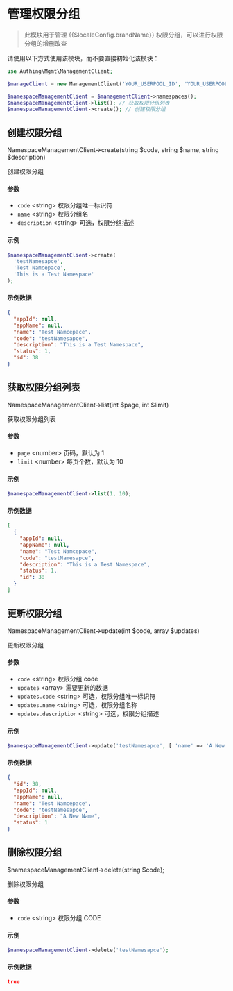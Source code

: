 # 管理权限分组

<LastUpdated/>

> 此模块用于管理 {{$localeConfig.brandName}} 权限分组，可以进行权限分组的增删改查

请使用以下方式使用该模块，而不要直接初始化该模块：

```php
use Authing\Mgmt\ManagementClient;

$manageClient = new ManagementClient('YOUR_USERPOOL_ID', 'YOUR_USERPOOL_SECRET');

$namespaceManagementClient = $managementClient->namespaces();
$namespaceManagementClient->list(); // 获取权限分组列表
$namespaceManagementClient->create(); // 创建权限分组
```

## 创建权限分组

NamespaceManagementClient->create(string $code, string $name, string $description)

创建权限分组

#### 参数

- `code` \<string\> 权限分组唯一标识符
- `name` \<string\> 权限分组名
- `description` \<string\> 可选，权限分组描述

#### 示例

```php
$namespaceManagementClient->create(
  'testNamesapce',
  'Test Namcepace',
  'This is a Test Namespace'
);
```

#### 示例数据

```json
{
  "appId": null,
  "appName": null,
  "name": "Test Namcepace",
  "code": "testNamesapce",
  "description": "This is a Test Namespace",
  "status": 1,
  "id": 38
}
```

## 获取权限分组列表

NamespaceManagementClient->list(int $page, int $limit)

获取权限分组列表

#### 参数

- `page` \<number\> 页码，默认为 1
- `limit` \<number\> 每页个数，默认为 10

#### 示例

```php
$namespaceManagementClient->list(1, 10);
```

#### 示例数据

```json
[
  {
    "appId": null,
    "appName": null,
    "name": "Test Namcepace",
    "code": "testNamesapce",
    "description": "This is a Test Namespace",
    "status": 1,
    "id": 38
  }
]
```

## 更新权限分组

NamespaceManagementClient->update(int $code, array $updates)

更新权限分组

#### 参数

- `code` \<string\> 权限分组 code
- `updates` \<array\> 需要更新的数据
- `updates.code` \<string\> 可选，权限分组唯一标识符
- `updates.name` \<string\> 可选，权限分组名称
- `updates.description` \<string\> 可选，权限分组描述

#### 示例

```php
$namespaceManagementClient->update('testNamesapce', [ 'name' => 'A New Name' ]);
```

#### 示例数据

```json
{
  "id": 38,
  "appId": null,
  "appName": null,
  "name": "Test Namcepace",
  "code": "testNamesapce",
  "description": "A New Name",
  "status": 1
}
```

## 删除权限分组

$namespaceManagementClient->delete(string $code);

删除权限分组

#### 参数

- `code` \<string\> 权限分组 CODE

#### 示例

```php
$namespaceManagementClient->delete('testNamesapce');
```

#### 示例数据

```json
true
```